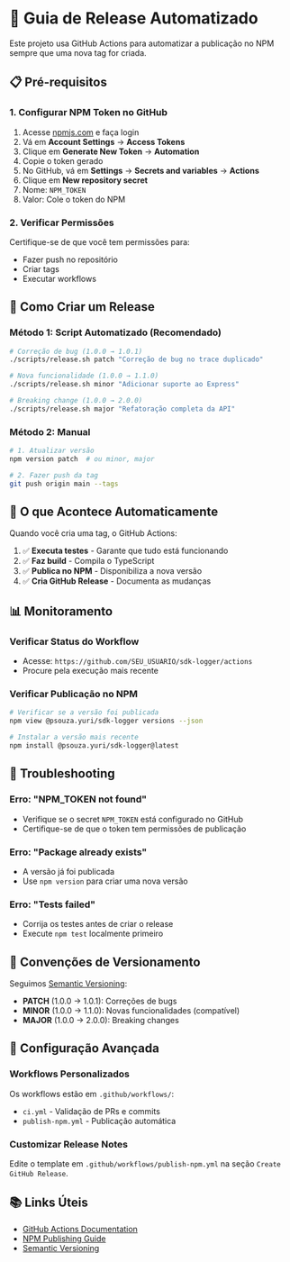 # 🚀 Guia de Release Automatizado

Este projeto usa GitHub Actions para automatizar a publicação no NPM sempre que uma nova tag for criada.

## 📋 Pré-requisitos

### 1. Configurar NPM Token no GitHub

1. Acesse [npmjs.com](https://www.npmjs.com) e faça login
2. Vá em **Account Settings** → **Access Tokens**
3. Clique em **Generate New Token** → **Automation**
4. Copie o token gerado
5. No GitHub, vá em **Settings** → **Secrets and variables** → **Actions**
6. Clique em **New repository secret**
7. Nome: `NPM_TOKEN`
8. Valor: Cole o token do NPM

### 2. Verificar Permissões

Certifique-se de que você tem permissões para:
- Fazer push no repositório
- Criar tags
- Executar workflows

## 🔄 Como Criar um Release

### Método 1: Script Automatizado (Recomendado)

```bash
# Correção de bug (1.0.0 → 1.0.1)
./scripts/release.sh patch "Correção de bug no trace duplicado"

# Nova funcionalidade (1.0.0 → 1.1.0)
./scripts/release.sh minor "Adicionar suporte ao Express"

# Breaking change (1.0.0 → 2.0.0)
./scripts/release.sh major "Refatoração completa da API"
```

### Método 2: Manual

```bash
# 1. Atualizar versão
npm version patch  # ou minor, major

# 2. Fazer push da tag
git push origin main --tags
```

## 🎯 O que Acontece Automaticamente

Quando você cria uma tag, o GitHub Actions:

1. ✅ **Executa testes** - Garante que tudo está funcionando
2. ✅ **Faz build** - Compila o TypeScript
3. ✅ **Publica no NPM** - Disponibiliza a nova versão
4. ✅ **Cria GitHub Release** - Documenta as mudanças

## 📊 Monitoramento

### Verificar Status do Workflow
- Acesse: `https://github.com/SEU_USUARIO/sdk-logger/actions`
- Procure pela execução mais recente

### Verificar Publicação no NPM
```bash
# Verificar se a versão foi publicada
npm view @psouza.yuri/sdk-logger versions --json

# Instalar a versão mais recente
npm install @psouza.yuri/sdk-logger@latest
```

## 🐛 Troubleshooting

### Erro: "NPM_TOKEN not found"
- Verifique se o secret `NPM_TOKEN` está configurado no GitHub
- Certifique-se de que o token tem permissões de publicação

### Erro: "Package already exists"
- A versão já foi publicada
- Use `npm version` para criar uma nova versão

### Erro: "Tests failed"
- Corrija os testes antes de criar o release
- Execute `npm test` localmente primeiro

## 📝 Convenções de Versionamento

Seguimos [Semantic Versioning](https://semver.org/):

- **PATCH** (1.0.0 → 1.0.1): Correções de bugs
- **MINOR** (1.0.0 → 1.1.0): Novas funcionalidades (compatível)
- **MAJOR** (1.0.0 → 2.0.0): Breaking changes

## 🔧 Configuração Avançada

### Workflows Personalizados

Os workflows estão em `.github/workflows/`:
- `ci.yml` - Validação de PRs e commits
- `publish-npm.yml` - Publicação automática

### Customizar Release Notes

Edite o template em `.github/workflows/publish-npm.yml` na seção `Create GitHub Release`.

## 📚 Links Úteis

- [GitHub Actions Documentation](https://docs.github.com/en/actions)
- [NPM Publishing Guide](https://docs.npmjs.com/packages-and-modules/contributing-packages-to-the-registry)
- [Semantic Versioning](https://semver.org/)


